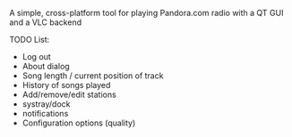 A simple, cross-platform tool for playing Pandora.com radio with a QT GUI and a VLC backend

TODO List:
- Log out
- About dialog
- Song length / current position of track
- History of songs played
- Add/remove/edit stations
- systray/dock
- notifications
- Configuration options (quality)
